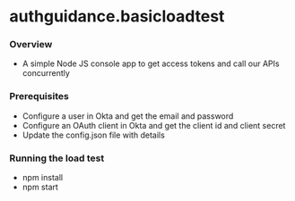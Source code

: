 # authguidance.basicloadtest

### Overview

* A simple Node JS console app to get access tokens and call our APIs concurrently

### Prerequisites

* Configure a user in Okta and get the email and password
* Configure an OAuth client in Okta and get the client id and client secret
* Update the config.json file with details

### Running the load test

* npm install
* npm start
